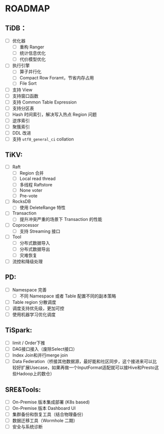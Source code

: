 # ROADMAP

## TiDB：

- [ ] 优化器
  - [ ] 重构 Ranger
  - [ ] 统计信息优化
  - [ ] 代价模型优化
- [ ] 执行引擎
  - [ ] 算子并行化
  - [ ] Compact Row Foramt，节省内存占用
  - [ ] File Sort
- [ ] 支持 View
- [ ] 支持窗口函数
- [ ] 支持 Common Table Expression
- [ ] 支持分区表
- [ ] Hash 时间索引，解决写入热点 Region 问题
- [ ] 逆序索引
- [ ] 聚簇索引
- [ ] DDL 改进
- [ ] 支持 `utf8_general_ci` collation

## TiKV:

- [ ] Raft
  - [ ] Region 合并
  - [ ] Local read thread
  - [ ] 多线程 Raftstore
  - [ ] None voter
  - [ ] Pre-vote
- [ ] RocksDB
  - [ ] 使用 DeleteRange 特性
- [ ] Transaction
  - [ ] 提升冲突严重的场景下 Transaction 的性能
- [ ] Coprocessor
  - [ ] 支持 Streaming 接口
- [ ] Tool
  - [ ] 分布式数据导入
  - [ ] 分布式数据导出
  - [ ] 灾难恢复
- [ ] 流控和降级处理

## PD:

- [ ] Namespace 完善
  - [ ] 不同 Namespace 或者 Table 配置不同的副本策略
- [ ] Table region 分散调度
- [ ] 调度支持优先级，更加可控
- [ ] 使用机器学习优化调度

## TiSpark:

- [ ] limit / Order下推
- [ ] DAG接口接入（废除Select接口）
- [ ] Index Join和并行merge join
- [ ] Data Federation（桥接其他数据源，最好能和社区同步，这个接进来可以比较好扩展Usecase，如果再做一个InputFormat适配就可以接Hive和Presto这些Hadoop上的数仓）

## SRE&Tools:
- [ ] On-Premise 版本集成部署 (K8s based)
- [ ] On-Premise 版本 Dashboard UI
- [ ] 集群备份和恢复工具（结合物理备份）
- [ ] 数据迁移工具（Wormhole 二期）
- [ ] 安全与系统诊断
